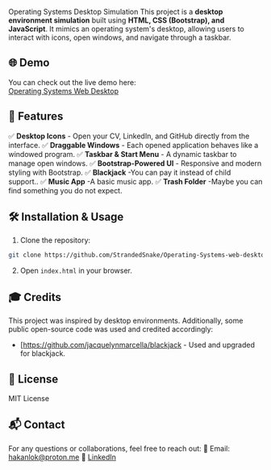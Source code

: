 Operating Systems Desktop Simulation
This project is a **desktop environment simulation** built using **HTML, CSS (Bootstrap), and JavaScript**. It mimics an operating system's desktop, allowing users to interact with icons, open windows, and navigate through a taskbar.

## 🌐 Demo  
You can check out the live demo here:  
[Operating Systems Web Desktop](https://strandedsnake.github.io/Operating-Systems-Web-Desktop/)

## 🚀 Features

✅ **Desktop Icons** - Open your CV, LinkedIn, and GitHub directly from the interface.
✅ **Draggable Windows** - Each opened application behaves like a windowed program.
✅ **Taskbar & Start Menu** - A dynamic taskbar to manage open windows.
✅ **Bootstrap-Powered UI** - Responsive and modern styling with Bootstrap.
✅ **Blackjack** -You can pay it instead of child support..
✅ **Music App** -A basic music app.
✅ **Trash Folder** -Maybe you can find something you do not expect.

## 🛠️ Installation & Usage

1. Clone the repository:

  ```bash
git clone https://github.com/StrandedSnake/Operating-Systems-web-desktop
  ```
2. Open `index.html` in your browser.

## 🎓 Credits

This project was inspired by desktop environments. Additionally, some public open-source code was used and credited accordingly:

- [https://github.com/jacquelynmarcella/blackjack - Used and upgraded for blackjack.

## 📜 License
MIT License

## 📬 Contact
For any questions or collaborations, feel free to reach out:
📧 Email: hakanlok@proton.me
🔗 [LinkedIn](https://www.linkedin.com/in/hakan-lök-9565262a2)
